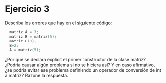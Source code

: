 # Ejercicio 3
Describa los errores que hay en el siguiente código:
```C++
  matriz A = 3;
  matriz B = matriz(5);
  matriz C(3);
  B=2;
  A = matriz(5);
```
¿Por qué se declara explicit el primer constructor de la clase matriz? 
¿Podría causar algún problema si no se hiciera así? 
Y en caso afirmativo, ¿se podría evitar ese problema definiendo un operador de conversión de int a matriz? 
Razone la respuesta.
